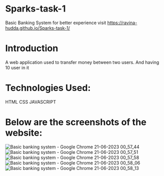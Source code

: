 # Sparks-task-1
Basic Banking System
for better experience visit https://ravina-hudda.github.io/Sparks-task-1/

# Introduction
A web application used to transfer money between two users. And having 10 user in it

# Technologies Used:
HTML
CSS
JAVASCRIPT

# Below are the screenshots of the website:
![Basic banking system - Google Chrome 21-06-2023 00_57_44](https://github.com/ravina-hudda/Sparks-task-1/assets/105847305/0b547b7a-6b51-4a34-b312-3c2d6dab5810)
![Basic banking system - Google Chrome 21-06-2023 00_57_51](https://github.com/ravina-hudda/Sparks-task-1/assets/105847305/9365c482-2450-47fb-b3d3-4252d120b2c7)
![Basic banking system - Google Chrome 21-06-2023 00_57_58](https://github.com/ravina-hudda/Sparks-task-1/assets/105847305/824c4325-5fe1-44ff-b046-cb0f2d8c0d03)
![Basic banking system - Google Chrome 21-06-2023 00_58_06](https://github.com/ravina-hudda/Sparks-task-1/assets/105847305/c9551cc6-034f-4e49-8da6-d6e841e28701)
![Basic banking system - Google Chrome 21-06-2023 00_58_13](https://github.com/ravina-hudda/Sparks-task-1/assets/105847305/3f0e937c-ba95-417e-937f-2d85258b8c72)




